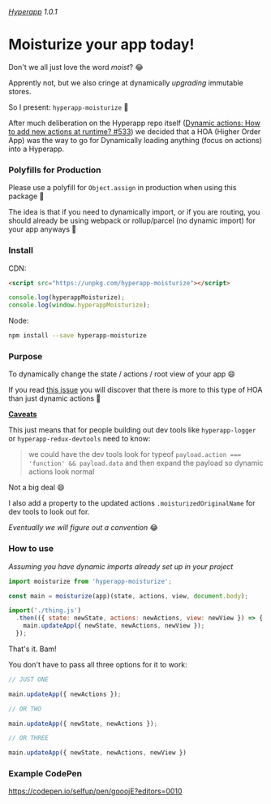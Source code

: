 _[Hyperapp](https://github.com/hyperapp/hyperapp) 1.0.1_

# Moisturize your app today!

Don't we all just love the word _moist_? :joy:

Apprently not, but we also cringe at dynamically _upgrading_ immutable stores.

So I present: `hyperapp-moisturize` :tada:

After much deliberation on the Hyperapp repo itself ([Dynamic actions: How to add new actions at runtime? #533](https://github.com/hyperapp/hyperapp/issues/533)) we decided that a HOA (Higher Order App) was the way to go for Dynamically loading anything (focus on actions) into a Hyperapp.

### Polyfills for Production

Please use a polyfill for `Object.assign` in production when using this package :pray:

The idea is that if you need to dynamically import, or if you are routing, you should already be using webpack or rollup/parcel (no dynamic import) for your app anyways :guitar:

### Install

CDN: 
```html
<script src="https://unpkg.com/hyperapp-moisturize"></script>
```

```js
console.log(hyperappMoisturize);
console.log(window.hyperappMoisturize);
```

Node:
```bash
npm install --save hyperapp-moisturize
```

### Purpose

To dynamically change the state / actions / root view of your app :smile:

If you read [this issue](https://github.com/hyperapp/hyperapp/issues/533) you will discover that there is more to this type of HOA than just dynamic actions :pray:

[**Caveats**](https://github.com/hyperapp/hyperapp/issues/533#issuecomment-355764579)

This just means that for people building out dev tools like `hyperapp-logger` or `hyperapp-redux-devtools` need to know:

> we could have the dev tools look for typeof `payload.action === 'function' && payload.data` and then expand the payload so dynamic actions look normal

Not a big deal :smile:

I also add a property to the updated actions `.moisturizedOriginalName` for dev tools to look out for.

_Eventually we will figure out a convention_ :joy:

### How to use

_Assuming you have dynamic imports already set up in your project_

```js
import moisturize from 'hyperapp-moisturize';

const main = moisturize(app)(state, actions, view, document.body);

import('./thing.js')
  .then(({ state: newState, actions: newActions, view: newView }) => {
    main.updateApp({ newState, newActions, newView });
  });
```

That's it. Bam!

You don't have to pass all three options for it to work:

```js
// JUST ONE

main.updateApp({ newActions });

// OR TWO

main.updateApp({ newState, newActions });

// OR THREE

main.updateApp({ newState, newActions, newView })
```

### Example CodePen

https://codepen.io/selfup/pen/gooojE?editors=0010
